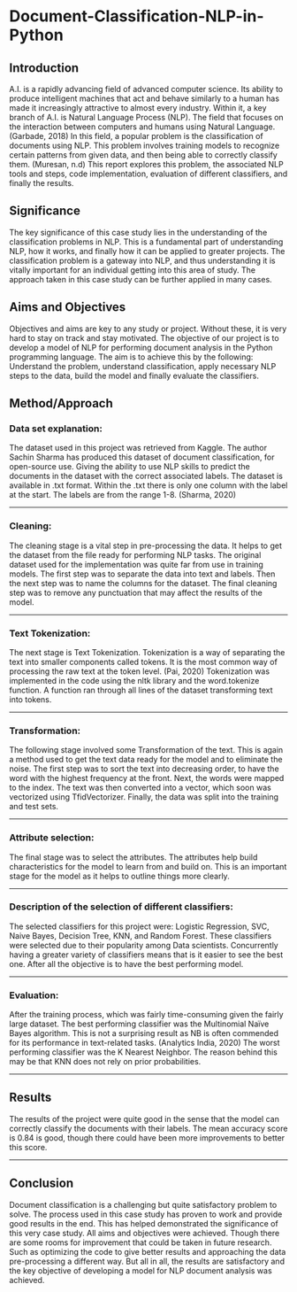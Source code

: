 # Document-Classification-NLP-in-Python

## Introduction 
A.I. is a rapidly advancing field of advanced computer science. Its ability to produce intelligent machines that act and behave similarly to a human has made it increasingly attractive to almost every industry. Within it, a key branch of A.I. is Natural Language Process (NLP). The field that focuses on the interaction between computers and humans using Natural Language. (Garbade, 2018) In this field, a popular problem is the classification of documents using NLP. This problem involves training models to recognize certain patterns from given data, and then being able to correctly classify them. (Muresan, n.d) This report explores this problem, the associated NLP tools and steps, code implementation, evaluation of different classifiers, and finally the results.  

## Significance
The key significance of this case study lies in the understanding of the classification problems in NLP. This is a fundamental part of understanding NLP, how it works, and finally how it can be applied to greater projects. The classification problem is a gateway into NLP, and thus understanding it is vitally important for an individual getting into this area of study. The approach taken in this case study can be further applied in many cases. 

## Aims and Objectives
Objectives and aims are key to any study or project. Without these, it is very hard to stay on track and stay motivated. The objective of our project is to develop a model of NLP for performing document analysis in the Python programming language. The aim is to achieve this by the following: Understand the problem, understand classification, apply necessary NLP steps to the data, build the model and finally evaluate the classifiers. 

## Method/Approach

### Data set explanation:
The dataset used in this project was retrieved from Kaggle. The author Sachin Sharma has produced this dataset of document classification, for open-source use. Giving the ability to use NLP skills to predict the documents in the dataset with the correct associated labels. The dataset is available in .txt format. Within the .txt there is only one column with the label at the start. The labels are from the range 1-8. (Sharma, 2020) 

---

### Cleaning: 
The cleaning stage is a vital step in pre-processing the data. It helps to get the dataset from the file ready for performing NLP tasks. The original dataset used for the implementation was quite far from use in training models. The first step was to separate the data into text and labels. Then the next step was to name the columns for the dataset. The final cleaning step was to remove any punctuation that may affect the results of the model. 

---

### Text Tokenization:
The next stage is Text Tokenization. Tokenization is a way of separating the text into smaller components called tokens. It is the most common way of processing the raw text at the token level. (Pai, 2020) Tokenization was implemented in the code using the nltk library and the word.tokenize function. A function ran through all lines of the dataset transforming text into tokens. 

---

### Transformation: 
The following stage involved some Transformation of the text. This is again a method used to get the text data ready for the model and to eliminate the noise. The first step was to sort the text into decreasing order, to have the word with the highest frequency at the front. Next, the words were mapped to the index. The text was then converted into a vector, which soon was vectorized using TfidVectorizer. Finally, the data was split into the training and test sets. 

---

### Attribute selection:
The final stage was to select the attributes. The attributes help build characteristics for the model to learn from and build on. This is an important stage for the model as it helps to outline things more clearly. 

---

### Description of the selection of different classifiers:
The selected classifiers for this project were: Logistic Regression, SVC, Naive Bayes, Decision Tree, KNN, and Random Forest. These classifiers were selected due to their popularity among Data scientists. Concurrently having a greater variety of classifiers means that is it easier to see the best one. After all the objective is to have the best performing model. 

---

### Evaluation:
After the training process, which was fairly time-consuming given the fairly large dataset. The best performing classifier was the Multinomial Naïve Bayes algorithm. This is not a surprising result as NB is often commended for its performance in text-related tasks. (Analytics India, 2020) The worst performing classifier was the K Nearest Neighbor. The reason behind this may be that KNN does not rely on prior probabilities. 

---

## Results
The results of the project were quite good in the sense that the model can correctly classify the documents with their labels. The mean accuracy score is 0.84 is good, though there could have been more improvements to better this score. 

---

## Conclusion
Document classification is a challenging but quite satisfactory problem to solve. The process used in this case study has proven to work and provide good results in the end. This has helped demonstrated the significance of this very case study. All aims and objectives were achieved. Though there are some rooms for improvement that could be taken in future research. Such as optimizing the code to give better results and approaching the data pre-processing a different way. But all in all, the results are satisfactory and the key objective of developing a model for NLP document analysis was achieved. 
